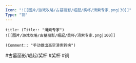 ```yaml
---
Icon: "![[图片/游戏攻略/古墓丽影/崛起/奖杯/滑索专家.png|30]]"
Type: "铜"
---
```

```ad-common-bronze-trophy
title: (Title:: "滑索专家")
![[图片/游戏攻略/古墓丽影/崛起/奖杯/滑索专家.png|100]]

(Comment:: "手动做出高空滑索转换")
```

#古墓丽影/崛起/奖杯 #奖杯 #铜

